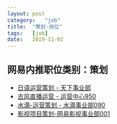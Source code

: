 ```yaml
---
layout:	post
category:	"job"
title:	"策划-岗位"
tags:	[job]
date:	2019-11-02
---
```

## 网易内推职位类别：策划
- [日语运营策划 - 天下事业部](http://mobile.bole.netease.com/bole/boleDetail?id=15873&employeeId=346f03c3cda5f04c&key=all)
- [古风直播运营 - 运营中心950](http://mobile.bole.netease.com/bole/boleDetail?id=17299&employeeId=346f03c3cda5f04c&key=all)
- [水滴-运营策划 - 水滴事业部090](http://mobile.bole.netease.com/bole/boleDetail?id=18265&employeeId=346f03c3cda5f04c&key=all)
- [影视项目策划-网易影视事业部001](http://mobile.bole.netease.com/bole/boleDetail?id=13104&employeeId=346f03c3cda5f04c&key=all)
